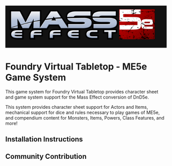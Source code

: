 ![](https://github.com/marxpark00/me5e/blob/master/media/repo-me5e.png?raw=true)

# Foundry Virtual Tabletop - ME5e Game System

This game system for Foundry Virtual Tabletop provides character sheet and game system support for the Mass Effect conversion of DnD5e.

This system provides character sheet support for Actors and Items, mechanical support for dice and rules necessary to play games of ME5e, and compendium content for Monsters, Items, Powers, Class Features, and more!

## Installation Instructions



## Community Contribution


